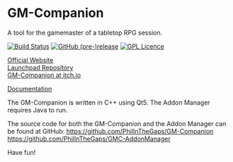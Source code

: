 # GM-Companion

A tool for the gamemaster of a tabletop RPG session.

[![Build Status](https://travis-ci.org/PhilInTheGaps/GM-Companion.svg?branch=master_release_1_0)](https://travis-ci.org/PhilInTheGaps/GM-Companion)
[![GitHub (pre-)release](https://img.shields.io/github/release/PhilInTheGaps/GM-Companion/all.svg)](https://github.com/PhilInTheGaps/GM-Companion/releases)
[![GPL Licence](https://badges.frapsoft.com/os/gpl/gpl.svg?v=103)](https://opensource.org/licenses/GPL-3.0/)

[Official Website](https://gm-companion.github.io/)  
[Launchpad Repository](https://launchpad.net/~rophil/+archive/ubuntu/gm-companion)  
[GM-Companion at itch.io](https://philinthegaps.itch.io/gm-companion)  

[Documentation](https://github.com/PhilInTheGaps/GM-Companion/wiki)

The GM-Companion is written in C++ using Qt5.
The Addon Manager requires Java to run.

The source code for both the GM-Companion and the Addon Manager can be found at GitHub:
https://github.com/PhilInTheGaps/GM-Companion  
https://github.com/PhilInTheGaps/GMC-AddonManager

Have fun!
